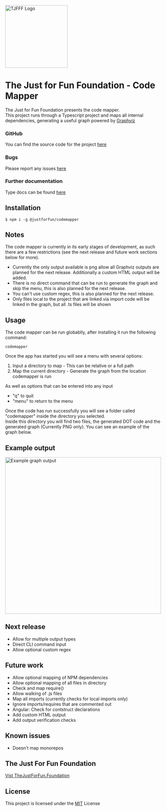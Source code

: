 <img src="https://thejustforfun.foundation/wp-content/uploads/2019/03/Logo.png" alt="TJFFF Logo" width="200"/>

# The Just for Fun Foundation - Code Mapper

The Just for Fun Foundation presents the code mapper. <br/>
This project runs through a Typescript project and maps all internal dependencies, generating a useful graph powered by [Graphviz](https://www.graphviz.org/)

### GitHub

You can find the source code for the project [here](https://github.com/thejff/codemapper)

### Bugs

Please report any issues [here](https://github.com/thejff/codemapper/issues)

### Further documentation

Type docs can be found [here](https://tjff.github.io/codemapper)

## Installation

```
$ npm i -g @justforfun/codemapper
```

## Notes

The code mapper is currently in its early stages of development, as such there are a few restrictions (see the next release and future work sections below for more). <br/>

- Currently the only output available is png allow all Graphviz outputs are planned for the next release. Additionally a custom HTML output will be added.
- There is no direct command that can be run to generate the graph and skip the menu, this is also planned for the next release.
- You can't use custom regex, this is also planned for the next release.
- Only files local to the project that are linked via import code will be linked in the graph, but all .ts files will be shown

## Usage

The code mapper can be run globablly, after installing it run the following command:

```
codemapper
```

Once the app has started you will see a menu with several options:

1. Input a directory to map - This can be relative or a full path
2. Map the current directory - Generate the graph from the location codemapper is run

As well as options that can be entered into any input

- "q" to quit
- "menu" to return to the menu

Once the code has run successfully you will see a folder called "codemapper" inside the directory you selected.<br/>
Inside this directory you will find two files, the generated DOT code and the generated graph (Currently PNG only). You can see an example of the graph below.

## Example output

<img src="https://thejustforfun.foundation/wp-content/uploads/2019/03/codemapper-20190310.png" alt="Example graph output" width="500"/>

## Next release

- Allow for multiple output types
- Direct CLI command input
- Allow optional custom regex

## Future work

- Allow optional mapping of NPM dependencies
- Allow optional mapping of all files in directory
- Check and map require()
- Allow walking of .js files
- Map all imports (currently checks for local imports only)
- Ignore imports/requires that are commented out
- Angular: Check for contstruct declarations
- Add custom HTML output
- Add output verification checks

## Known issues

- Doesn't map monorepos

## The Just For Fun Foundation

[Vist TheJustForFun.Foundation](https://thejustforfun.foundation)

## License

This project is licensed under the [MIT](https://github.com/thejff/codemapper/blob/master/LICENSE) License
